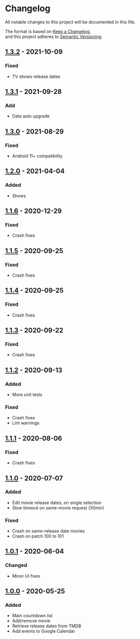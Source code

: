 Changelog
=========

All notable changes to this project will be documented in this file.

The format is based on [Keep a Changelog](https://keepachangelog.com/en/1.0.0/),  
and this project adheres to [Semantic Versioning](https://semver.org/spec/v2.0.0.html).


## [1.3.2](https://github.com/adrienbricchi/waiting-for-moranis/releases/tag/1.3.2) - 2021-10-09
### Fixed
- TV shows release dates


## [1.3.1](https://github.com/adrienbricchi/waiting-for-moranis/releases/tag/1.3.1) - 2021-09-28
### Add
- Data auto upgrade


## [1.3.0](https://github.com/adrienbricchi/waiting-for-moranis/releases/tag/1.3.0) - 2021-08-29
### Fixed
- Android 11+ compatibility


## [1.2.0](https://github.com/adrienbricchi/waiting-for-moranis/releases/tag/1.2.0) - 2021-04-04
### Added
- Shows


## [1.1.6](https://github.com/adrienbricchi/waiting-for-moranis/releases/tag/1.1.6) - 2020-12-29
### Fixed
- Crash fixes


## [1.1.5](https://github.com/adrienbricchi/waiting-for-moranis/releases/tag/1.1.5) - 2020-09-25
### Fixed
- Crash fixes


## [1.1.4](https://github.com/adrienbricchi/waiting-for-moranis/releases/tag/1.1.4) - 2020-09-25
### Fixed
- Crash fixes


## [1.1.3](https://github.com/adrienbricchi/waiting-for-moranis/releases/tag/1.1.3) - 2020-09-22
### Fixed
- Crash fixes


## [1.1.2](https://github.com/adrienbricchi/waiting-for-moranis/releases/tag/1.1.2) - 2020-09-13
### Added
- More unit tests
### Fixed
- Crash fixes
- Lint warnings


## [1.1.1](https://github.com/adrienbricchi/waiting-for-moranis/releases/tag/1.1.1) - 2020-08-06
### Fixed
- Crash fixes


## [1.1.0](https://github.com/adrienbricchi/waiting-for-moranis/releases/tag/1.1.0) - 2020-07-07
### Added
- Edit movie release dates, on single selection
- Slow timeout on same-movie request (30min)
### Fixed
- Crash on same-release date movies
- Crash on patch 100 to 101


## [1.0.1](https://github.com/adrienbricchi/waiting-for-moranis/releases/tag/1.0.1) - 2020-06-04
### Changed
- Minor UI fixes


## [1.0.0](https://github.com/adrienbricchi/waiting-for-moranis/releases/tag/1.0.0) - 2020-05-25
### Added
- Main countdown list
- Add/remove movie
- Retrieve release dates from TMDB
- Add events to Google Calendar
